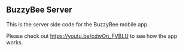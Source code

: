 ## BuzzyBee Server

This is the server side code for the BuzzyBee mobile app.

Please check out https://youtu.be/cdwOn_FVBLU to see how the app works.
